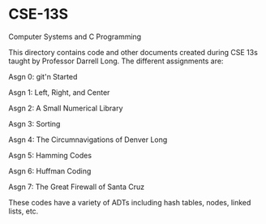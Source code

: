 # CSE-13S
Computer Systems and C Programming

This directory contains code and other documents created during CSE 13s taught by Professor Darrell Long. The different assignments are:

  Asgn 0: git'n Started
  
  Asgn 1: Left, Right, and Center
  
  Asgn 2: A Small Numerical Library
  
  Asgn 3: Sorting
  
  Asgn 4: The Circumnavigations of Denver Long
  
  Asgn 5: Hamming Codes
  
  Asgn 6: Huffman Coding
  
  Asgn 7: The Great Firewall of Santa Cruz
  
 These codes have a variety of ADTs including hash tables, nodes, linked lists, etc.
